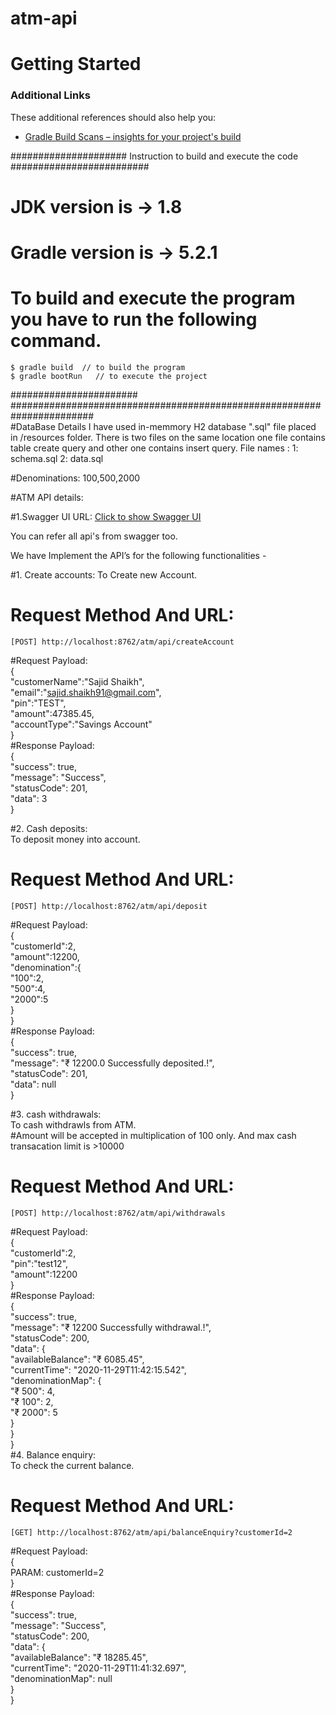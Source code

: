 # atm-api




# Getting Started


### Additional Links
These additional references should also help you:

* [Gradle Build Scans – insights for your project's build](https://scans.gradle.com#gradle)


##################### Instruction to build and execute the code  #########################  

 # JDK version is -> 1.8  
 # Gradle version is -> 5.2.1  

 # To build and execute the program you have to run the following command.  
 	$ gradle build  // to build the program  
 	$ gradle bootRun   // to execute the project   


####################### #######################################################################  
#DataBase Details
 I have used in-memmory H2 database ".sql" file placed in /resources folder. There is two files on the same location one file contains table create query and other one contains insert query.
 File names :
 1: schema.sql
 2: data.sql
 
#Denominations:
100,500,2000

#ATM API details:

#1.Swagger UI URL: 
[Click to show Swagger UI](http://localhost:8762/swagger-ui.html#)

You can refer all api's from swagger too.

We have Implement the API’s for the following functionalities - 

#1. Create accounts:
To Create new Account. 


# Request Method And URL:
    [POST] http://localhost:8762/atm/api/createAccount
  
#Request Payload:  
  {  
    "customerName":"Sajid Shaikh",  
    "email":"sajid.shaikh91@gmail.com",  
    "pin":"TEST",  
    "amount":47385.45,  
    "accountType":"Savings Account"  
 }  
#Response Payload:  
  {  
    "success": true,  
    "message": "Success",  
    "statusCode": 201,  
    "data": 3  
  }  
  
  	
#2. Cash deposits:  
To deposit money into account.  

# Request Method And URL:
    [POST] http://localhost:8762/atm/api/deposit
  
#Request Payload:  
{  
    "customerId":2,  
    "amount":12200,  
    "denomination":{  
        "100":2,  
        "500":4,  
        "2000":5  
    }  
}  
#Response Payload:  
 {  
    "success": true,  
    "message": "₹ 12200.0 Successfully deposited.!",  
    "statusCode": 201,  
    "data": null  
}  

	
#3. cash withdrawals:  
To cash withdrawls from ATM.  
#Amount will be accepted in multiplication of 100 only. And max cash transacation limit is >10000  

# Request Method And URL:
    [POST] http://localhost:8762/atm/api/withdrawals
  
#Request Payload:  
{  
    "customerId":2,  
    "pin":"test12",  
    "amount":12200  
}  
#Response Payload:  
{  
    "success": true,  
    "message": "₹ 12200 Successfully withdrawal.!",  
    "statusCode": 200,  
    "data": {  
        "availableBalance": "₹ 6085.45",  
        "currentTime": "2020-11-29T11:42:15.542",  
        "denominationMap": {  
            "₹ 500": 4,  
            "₹ 100": 2,  
            "₹ 2000": 5  
        }  
    }  
}  
#4. Balance enquiry:  
To check the current balance.  

# Request Method And URL:
    [GET] http://localhost:8762/atm/api/balanceEnquiry?customerId=2
  
#Request Payload:  
{  
   PARAM: customerId=2  
}  
#Response Payload:  
{  
    "success": true,  
    "message": "Success",  
    "statusCode": 200,  
    "data": {  
        "availableBalance": "₹ 18285.45",  
        "currentTime": "2020-11-29T11:41:32.697",  
        "denominationMap": null  
    }  
}  
